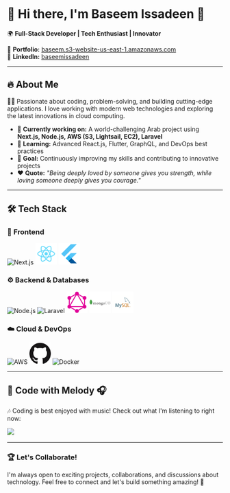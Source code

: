# 🚀 Hi there, I'm Baseem Issadeen 👋  

🌍 **Full-Stack Developer | Tech Enthusiast | Innovator**  

🔗 **Portfolio:** [baseem.s3-website-us-east-1.amazonaws.com](http://baseem.s3-website-us-east-1.amazonaws.com)  
🔗 **LinkedIn:** [baseemissadeen](https://www.linkedin.com/in/baseemissadeen/)  

---

## 🔥 About Me  

👨‍💻 Passionate about coding, problem-solving, and building cutting-edge applications. I love working with modern web technologies and exploring the latest innovations in cloud computing.  

- 🔭 **Currently working on:** A world-challenging Arab project using **Next.js, Node.js, AWS (S3, Lightsail, EC2), Laravel**  
- 🌱 **Learning:** Advanced React.js, Flutter, GraphQL, and DevOps best practices  
- 🎯 **Goal:** Continuously improving my skills and contributing to innovative projects  
- ❤️ **Quote:** *"Being deeply loved by someone gives you strength, while loving someone deeply gives you courage."*  

---

## 🛠️ Tech Stack  

### 🔹 **Frontend**  
<p align="left">
  <img src="https://cdn.jsdelivr.net/gh/devicons/devicon/icons/nextjs/nextjs-original.svg" width="50" height="50" alt="Next.js"/>
  <img src="https://raw.githubusercontent.com/github/explore/80688e429a7d4ef2fca1e82350fe8e3517d3494d/topics/react/react.png" width="50" height="50" alt="React.js"/>
  <img src="https://raw.githubusercontent.com/github/explore/361e2821e2dea67711cde99c9c40ed357061cf27/topics/flutter/flutter.png" width="50" height="50" alt="Flutter"/>
</p>

### ⚙️ **Backend & Databases**  
<p align="left">
  <img src="https://cdn.jsdelivr.net/gh/devicons/devicon/icons/nodejs/nodejs-original.svg" width="50" height="50" alt="Node.js"/>
  <img src="https://cdn.jsdelivr.net/gh/devicons/devicon/icons/laravel/laravel-plain.svg" width="50" height="50" alt="Laravel"/>
  <img src="https://raw.githubusercontent.com/github/explore/80688e429a7d4ef2fca1e82350fe8e3517d3494d/topics/graphql/graphql.png" width="50" height="50" alt="GraphQL"/>
  <img src="https://raw.githubusercontent.com/github/explore/80688e429a7d4ef2fca1e82350fe8e3517d3494d/topics/mongodb/mongodb.png" width="50" height="50" alt="MongoDB"/>
  <img src="https://raw.githubusercontent.com/github/explore/80688e429a7d4ef2fca1e82350fe8e3517d3494d/topics/mysql/mysql.png" width="50" height="50" alt="MySQL"/>
</p>

### ☁️ **Cloud & DevOps**  
<p align="left">
  <img src="https://cdn.jsdelivr.net/gh/devicons/devicon/icons/amazonwebservices/amazonwebservices-original.svg" width="50" height="50" alt="AWS"/>
  <img src="https://raw.githubusercontent.com/github/explore/78df643247d429f6cc873026c0622819ad797942/topics/github/github.png" width="50" height="50" alt="GitHub"/>
  <img src="https://cdn.jsdelivr.net/gh/devicons/devicon/icons/docker/docker-original.svg" width="50" height="50" alt="Docker"/>
</p>

---

## 🎵 Code with Melody 🎧  

🎶 Coding is best enjoyed with music! Check out what I'm listening to right now:  

<img src="https://now-playing-codestackr.vercel.app/api/spotify-playing" width="350" />  

---

### 🏆 **Let's Collaborate!**  

I'm always open to exciting projects, collaborations, and discussions about technology. Feel free to connect and let's build something amazing! 🚀  
